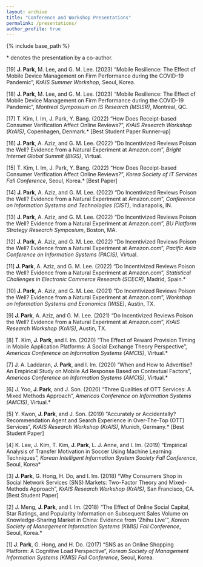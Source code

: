 ```yaml
---
layout: archive
title: "Conference and Workshop Presentations"
permalink: /presentations/
author_profile: true
---
```


{% include base_path %}

\* denotes the presentation by a co-author.

[19]	**J. Park**, M. Lee, and G. M. Lee. (2023) “Mobile Resilience: The Effect of Mobile Device Management on Firm Performance during the COVID-19 Pandemic”, _KrAIS Summer Workshop_, Seoul, Korea.

[18]	**J. Park**, M. Lee, and G. M. Lee. (2023) “Mobile Resilience: The Effect of Mobile Device Management on Firm Performance during the COVID-19 Pandemic”, _Montreal Symposium on IS Research (MSISR)_, Montreal, QC.

[17]	T. Kim, I. Im, J. Park, Y. Bang. (2022) “How Does Receipt-based Consumer Verification Affect Online Reviews?”, _KrAIS Research Workshop (KrAIS)_, Copenhagen, Denmark.* [Best Student Paper Runner-up]

[16]	**J. Park**, A. Aziz, and G. M. Lee. (2022) “Do Incentivized Reviews Poison the Well? Evidence from a Natural Experiment at Amazon.com”, _Bright Internet Global Summit (BIGS)_, Virtual.

[15] T. Kim, I. Im, J. Park, Y. Bang. (2022) “How Does Receipt-based Consumer Verification Affect Online Reviews?”, _Korea Society of IT Services Fall Conference_, Seoul, Korea.* [Best Paper]

[14]	**J. Park**, A. Aziz, and G. M. Lee. (2022) “Do Incentivized Reviews Poison the Well? Evidence from a Natural Experiment at Amazon.com”, _Conference on Information Systems and Technologies (CIST)_, Indianapolis, IN.

[13]	**J. Park**, A. Aziz, and G. M. Lee. (2022) “Do Incentivized Reviews Poison the Well? Evidence from a Natural Experiment at Amazon.com”, _BU Platform Strategy Research Symposium_, Boston, MA.

[12]	**J. Park**, A. Aziz, and G. M. Lee. (2022) “Do Incentivized Reviews Poison the Well? Evidence from a Natural Experiment at Amazon.com”, _Pacific Asia Conference on Information Systems (PACIS)_, Virtual.

[11]	**J. Park**, A. Aziz, and G. M. Lee. (2022) “Do Incentivized Reviews Poison the Well? Evidence from a Natural Experiment at Amazon.com”, _Statistical Challenges in Electronic Commerce Research (SCECR)_, Madrid, Spain.*

[10]	**J. Park**, A. Aziz, and G. M. Lee. (2021) “Do Incentivized Reviews Poison the Well? Evidence from a Natural Experiment at Amazon.com”, _Workshop on Information Systems and Economics (WISE)_, Austin, TX.

[9]	**J. Park**, A. Aziz, and G. M. Lee. (2021) “Do Incentivized Reviews Poison the Well? Evidence from a Natural Experiment at Amazon.com”, _KrAIS Research Workshop (KrAIS)_, Austin, TX.

[8]	T. Kim, **J. Park**, and I. Im. (2020) “The Effect of Reward Provision Timing in Mobile Application Platforms: A Social Exchange Theory Perspective”, _Americas Conference on Information Systems (AMCIS)_, Virtual.*

[7]	J. A. Laddaran, **J. Park**, and I. Im. (2020) “When and How to Advertise? An Empirical Study on Mobile Ad Response Based on Contextual Factors”, _Americas Conference on Information Systems (AMCIS)_, Virtual.*

[6]	J. Yoo, **J. Park**, and J. Son. (2020) “Three Qualities of OTT Services: A Mixed Methods Approach”, _Americas Conference on Information Systems (AMCIS)_, Virtual.*

[5]	Y. Kwon, **J. Park**, and J. Son. (2019) “Accurately or Accidentally? Recommendation Agent and Search Experience in Over-The-Top (OTT) Services”, _KrAIS Research Workshop (KrAIS)_, Munich, Germany.* [Best Student Paper]

[4]	K. Lee, J. Kim, T. Kim, **J. Park**, L. J. Anne, and I. Im. (2019) “Empirical Analysis of Transfer Motivation in Soccer Using Machine Learning Techniques”, _Korean Intelligent Information System Society Fall Conference_, Seoul, Korea*

[3]	**J. Park**, G. Hong, H. Do, and I. Im. (2018) “Why Consumers Shop in Social Network Services (SNS) Markets: Two-Factor Theory and Mixed-Methods Approach”, _KrAIS Research Workshop (KrAIS)_, San Francisco, CA. [Best Student Paper]

[2] J. Meng, **J. Park**, and I. Im. (2018) “The Effect of Online Social Capital, Star Ratings, and Popularity Information on Subsequent Sales Volume on Knowledge-Sharing Market in China: Evidence from 'Zhihu Live'”, _Korean Society of Management Information Systems (KMIS) Fall Conference_, Seoul, Korea.*

[1]	**J. Park**, G. Hong, and H. Do. (2017) “SNS as an Online Shopping Platform: A Cognitive Load Perspective”, _Korean Society of Management Information Systems (KMIS) Fall Conference_, Seoul, Korea.


